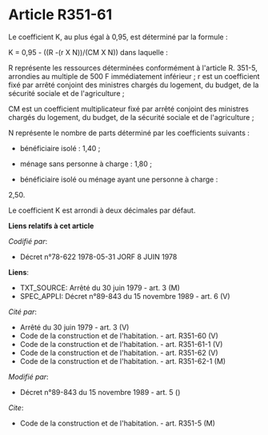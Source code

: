 # Article R351-61

Le coefficient K, au plus égal à 0,95, est déterminé par la formule :

K = 0,95 - ((R -(r X N))/(CM X N)) dans laquelle :

R représente les ressources déterminées conformément à l'article R. 351-5, arrondies au multiple de 500 F immédiatement
inférieur ;    r est un coefficient fixé par arrêté conjoint des ministres chargés du logement, du budget, de la sécurité
sociale et de l'agriculture ;

CM est un coefficient multiplicateur fixé par arrêté conjoint des ministres chargés du logement, du budget, de la sécurité
sociale et de l'agriculture ;

N représente le nombre de parts déterminé par les coefficients suivants :

- bénéficiaire isolé : 1,40 ;

- ménage sans personne à charge : 1,80 ;

- bénéficiaire isolé ou ménage ayant une personne à charge :

2,50.

Le coefficient K est arrondi à deux décimales par défaut.

**Liens relatifs à cet article**

_Codifié par_:

  - Décret n°78-622 1978-05-31 JORF 8 JUIN 1978

**Liens**:

  - TXT_SOURCE: Arrêté du 30 juin 1979 - art. 3 (M)
  - SPEC_APPLI: Décret n°89-843 du 15 novembre 1989 - art. 6 (V)

_Cité par_:

  - Arrêté du 30 juin 1979 - art. 3 (V)
  - Code de la construction et de l'habitation. - art. R351-60 (V)
  - Code de la construction et de l'habitation. - art. R351-61-1 (V)
  - Code de la construction et de l'habitation. - art. R351-62 (V)
  - Code de la construction et de l'habitation. - art. R351-62-1 (M)

_Modifié par_:

  - Décret n°89-843 du 15 novembre 1989 - art. 5 ()

_Cite_:

  - Code de la construction et de l'habitation. - art. R351-5 (M)
